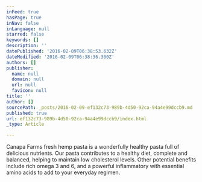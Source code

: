```yaml
---
inFeed: true
hasPage: true
inNav: false
inLanguage: null
starred: false
keywords: []
description: ''
datePublished: '2016-02-09T06:38:53.632Z'
dateModified: '2016-02-09T06:38:36.300Z'
authors: []
publisher:
  name: null
  domain: null
  url: null
  favicon: null
title: ''
author: []
sourcePath: _posts/2016-02-09-ef132c73-989b-4d50-92ca-94a4e99dccb9.md
published: true
url: ef132c73-989b-4d50-92ca-94a4e99dccb9/index.html
_type: Article

---
```

Canapa Farms fresh hemp pasta is a wonderfully healthy pasta full of delicious nutrients. Our pasta contributes to a healthy diet, complete and balanced, helping to maintain low cholesterol levels. Other potential benefits include rich omega 3 and 6, and a powerful inflammatory with essential amino acids to add to your everyday regimen.